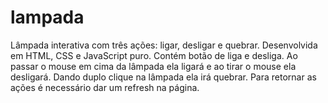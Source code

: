 # lampada
Lâmpada interativa com três ações: ligar, desligar e quebrar. Desenvolvida em HTML, CSS e JavaScript puro. Contém botão de liga e desliga. Ao passar o mouse em cima da lâmpada ela ligará e ao tirar o mouse ela desligará. Dando duplo clique na lâmpada ela irá quebrar. Para retornar as ações é necessário dar um refresh na página.
